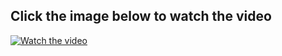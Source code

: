 ## Click the image below to watch the video 

[![Watch the video](https://img.youtube.com/vi/vESKSDnMig0/maxresdefault.jpg)](https://youtu.be/5SzRCJtwrxg)
